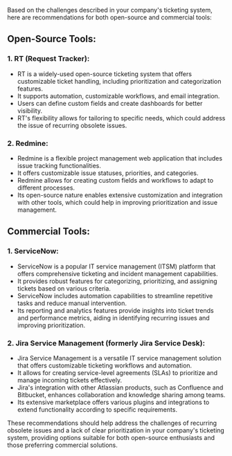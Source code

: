 Based on the challenges described in your company's ticketing system, here are recommendations for both open-source and commercial tools:

## Open-Source Tools:
### 1. RT (Request Tracker):
- RT is a widely-used open-source ticketing system that offers customizable ticket handling, including prioritization and categorization features.
- It supports automation, customizable workflows, and email integration.
- Users can define custom fields and create dashboards for better visibility.
- RT's flexibility allows for tailoring to specific needs, which could address the issue of recurring obsolete issues.
### 2. Redmine:
- Redmine is a flexible project management web application that includes issue tracking functionalities.
- It offers customizable issue statuses, priorities, and categories.
- Redmine allows for creating custom fields and workflows to adapt to different processes.
- Its open-source nature enables extensive customization and integration with other tools, which could help in improving prioritization and issue management.
## Commercial Tools:
### 1. ServiceNow:
- ServiceNow is a popular IT service management (ITSM) platform that offers comprehensive ticketing and incident management capabilities.
- It provides robust features for categorizing, prioritizing, and assigning tickets based on various criteria.
- ServiceNow includes automation capabilities to streamline repetitive tasks and reduce manual intervention.
- Its reporting and analytics features provide insights into ticket trends and performance metrics, aiding in identifying recurring issues and improving prioritization.
### 2. Jira Service Management (formerly Jira Service Desk):
- Jira Service Management is a versatile IT service management solution that offers customizable ticketing workflows and automation.
- It allows for creating service-level agreements (SLAs) to prioritize and manage incoming tickets effectively.
- Jira's integration with other Atlassian products, such as Confluence and Bitbucket, enhances collaboration and knowledge sharing among teams.
- Its extensive marketplace offers various plugins and integrations to extend functionality according to specific requirements.


These recommendations should help address the challenges of recurring obsolete issues and a lack of clear prioritization in your company's ticketing system, providing options suitable for both open-source enthusiasts and those preferring commercial solutions.






